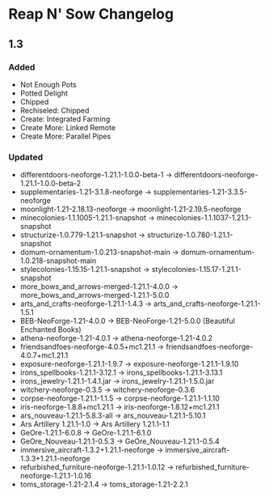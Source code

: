# Reap N' Sow Changelog

## 1.3

### Added
- Not Enough Pots
- Potted Delight
- Chipped
- Rechiseled: Chipped
- Create: Integrated Farming
- Create More: Linked Remote
- Create More: Parallel Pipes

### Updated
- differentdoors-neoforge-1.21.1-1.0.0-beta-1 -> differentdoors-neoforge-1.21.1-1.0.0-beta-2
- supplementaries-1.21-3.1.8-neoforge -> supplementaries-1.21-3.3.5-neoforge
- moonlight-1.21-2.18.13-neoforge -> moonlight-1.21-2.19.5-neoforge
- minecolonies-1.1.1005-1.21.1-snapshot -> minecolonies-1.1.1037-1.21.1-snapshot
- structurize-1.0.779-1.21.1-snapshot -> structurize-1.0.780-1.21.1-snapshot
- domum-ornamentum-1.0.213-snapshot-main -> domum-ornamentum-1.0.218-snapshot-main
- stylecolonies-1.15.15-1.21.1-snapshot -> stylecolonies-1.15.17-1.21.1-snapshot
- more_bows_and_arrows-merged-1.21.1-4.0.0 -> more_bows_and_arrows-merged-1.21.1-5.0.0
- arts_and_crafts-neoforge-1.21.1-1.4.3 -> arts_and_crafts-neoforge-1.21.1-1.5.1
- BEB-NeoForge-1.21-4.0.0 -> BEB-NeoForge-1.21-5.0.0 (Beautiful Enchanted Books)
- athena-neoforge-1.21-4.0.1 -> athena-neoforge-1.21-4.0.2
- friendsandfoes-neoforge-4.0.5+mc1.21.1 -> friendsandfoes-neoforge-4.0.7+mc1.21.1
- exposure-neoforge-1.21.1-1.9.7 -> exposure-neoforge-1.21.1-1.9.10
- irons_spellbooks-1.21.1-3.12.1 -> irons_spellbooks-1.21.1-3.13.1
- irons_jewelry-1.21.1-1.4.1.jar -> irons_jewelry-1.21.1-1.5.0.jar
- witchery-neoforge-0.3.5 -> witchery-neoforge-0.3.6
- corpse-neoforge-1.21.1-1.1.5 -> corpse-neoforge-1.21.1-1.1.10
- iris-neoforge-1.8.8+mc1.21.1 -> iris-neoforge-1.8.12+mc1.21.1
- ars_nouveau-1.21.1-5.8.3-all -> ars_nouveau-1.21.1-5.10.1
- Ars Artillery 1.21.1-1.0 -> Ars Artillery 1.21.1-1.1
- GeOre-1.21.1-6.0.8 -> GeOre-1.21.1-6.1.0
- GeOre_Nouveau-1.21.1-0.5.3 -> GeOre_Nouveau-1.21.1-0.5.4
- immersive_aircraft-1.3.2+1.21.1-neoforge -> immersive_aircraft-1.3.3+1.21.1-neoforge
- refurbished_furniture-neoforge-1.21.1-1.0.12 -> refurbished_furniture-neoforge-1.21.1-1.0.16
- toms_storage-1.21-2.1.4 -> toms_storage-1.21-2.2.1